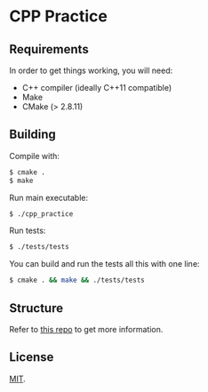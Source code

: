 # CPP Practice

## Requirements

In order to get things working, you will need:

+ C++ compiler (ideally C++11 compatible)
+ Make
+ CMake (> 2.8.11)

## Building

Compile with:

```bash
$ cmake .
$ make
```

Run main executable:

```bash
$ ./cpp_practice
```

Run tests:

```bash
$ ./tests/tests
```

You can build and run the tests all this with one line:

```bash
$ cmake . && make && ./tests/tests
```

## Structure

Refer to [this repo](https://github.com/KanoComputing/googletest-sample) to get more information.

## License

[MIT](./LICENSE).